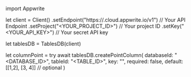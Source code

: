 import Appwrite

let client = Client()
    .setEndpoint("https://<REGION>.cloud.appwrite.io/v1") // Your API Endpoint
    .setProject("<YOUR_PROJECT_ID>") // Your project ID
    .setKey("<YOUR_API_KEY>") // Your secret API key

let tablesDB = TablesDB(client)

let columnPoint = try await tablesDB.createPointColumn(
    databaseId: "<DATABASE_ID>",
    tableId: "<TABLE_ID>",
    key: "",
    required: false,
    default: [[1,2], [3, 4]] // optional
)


